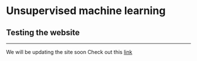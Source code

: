 # Unsupervised machine learning
## Testing the website

---------------
We will be updating the site soon
Check out this [link](clusteringresults.md)
